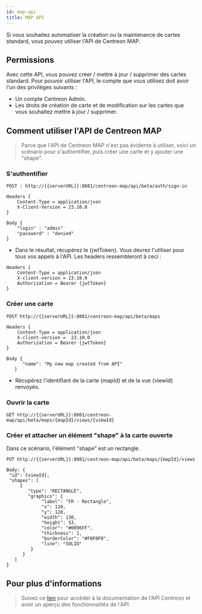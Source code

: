 ```yaml
---
id: map-api
title: MAP API
---
```


Si vous souhaitez automatiser la création ou la maintenance de cartes standard, vous pouvez utiliser l'API de Centreon MAP.

## Permissions

Avec cette API, vous pouvez créer / mettre à jour / supprimer des cartes standard. Pour pouvoir utiliser l'API, le compte que vous utilisez doit avoir l'un des privilèges suivants :

- Un compte Centreon Admin.
- Les droits de création de carte et de modification sur les cartes que vous souhaitez mettre à jour / supprimer.

## Comment utiliser l'API de Centreon MAP

> Parce que l'API de Centreon MAP n'est pas évidente à utiliser, voici un scénario pour s'authentifier, puis créer une carte et y ajouter une "shape".

### S'authentifier

```
POST : http://{{serverURL}}:8081/centreon-map/api/beta/auth/sign-in
```

```
Headers {
    Content-Type = application/json
    X-Client-Version = 23.10.0
}

Body {
    "login" : "admin"
    "password" : "denied"
}
```

- Dans le résultat, récupérez le {jwtToken}. Vous devrez l'utiliser pour tous vos appels à l'API. Les headers ressembleront à ceci :

```
Headers {
    Content-Type = application/json
    X-client-version = 23.10.0
    Authorization = Bearer {jwtToken}
}
```

### Créer une carte

```
POST http://{{serverURL}}:8081/centreon-map/api/beta/maps
```

```
Headers {
    Content-Type = application/json
    X-client-version =  23.10.0
    Authorization = Bearer {jwtToken}
}

Body {
      "name": "My new map created from API"
   }
```

- Récupérez l'identifiant de la carte {mapId} et de la vue {viewId} renvoyés.

### Ouvrir la carte

```
GET http://{{serverURL}}:8081/centreon-map/api/beta/maps/{mapId}/views/{viewId}
```

### Créer et attacher un élément "shape" à la carte ouverte

Dans ce scénario, l'élément "shape" est un rectangle.

```
PUT http://{{serverURL}}:8081/centreon-map/api/beta/maps/{mapId}/views
```

```
Body: {
 "id": {viewId},
 "shapes": [
     {
        "type": "RECTANGLE",
        "graphics": {
             "label": "FR - Rectangle",
             "x": 120,
             "y": 120,
             "width": 130,
             "height": 53,
             "color": "#0096FF",
             "thickness": 1,
             "borderColor": "#F0F0F0",
             "line": "SOLID"
         }
      }
   ]
}
```

## Pour plus d'informations

> Suivez ce [lien](https://docs-api.centreon.com/api/centreon-map/) pour accéder à la documentation de l'API Centreon et avoir un aperçu des fonctionnalités de l'API.
